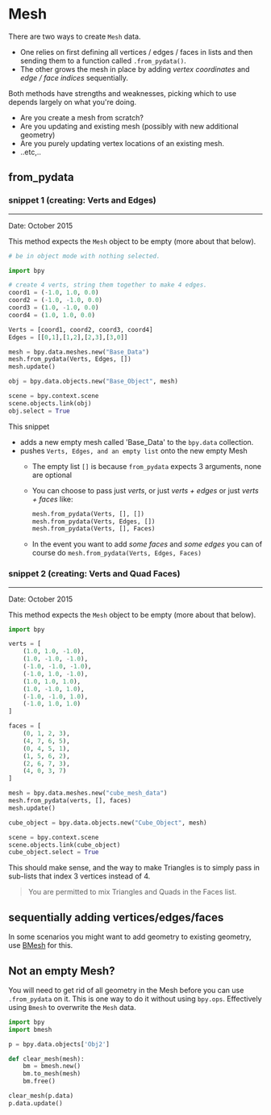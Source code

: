 # Mesh

There are two ways to create `Mesh` data.  

- One relies on first defining all vertices / edges / faces in lists and then sending them to a function called `.from_pydata()`.
- The other grows the mesh in place by adding _vertex coordinates_ and _edge / face indices_ sequentially.

Both methods have strengths and weaknesses, picking which to use depends largely on what you're doing. 
- Are you create a mesh from scratch?
- Are you updating and existing mesh (possibly with new additional geometry)
- Are you purely updating vertex locations of an existing mesh.
- ..etc,..

## from_pydata

### snippet 1 (creating: Verts and Edges)
______

Date: October 2015

This method expects the `Mesh` object to be empty (more about that below). 

```python
# be in object mode with nothing selected.

import bpy

# create 4 verts, string them together to make 4 edges.
coord1 = (-1.0, 1.0, 0.0)
coord2 = (-1.0, -1.0, 0.0)
coord3 = (1.0, -1.0, 0.0)
coord4 = (1.0, 1.0, 0.0)

Verts = [coord1, coord2, coord3, coord4]
Edges = [[0,1],[1,2],[2,3],[3,0]]

mesh = bpy.data.meshes.new("Base_Data")
mesh.from_pydata(Verts, Edges, [])
mesh.update()

obj = bpy.data.objects.new("Base_Object", mesh)

scene = bpy.context.scene
scene.objects.link(obj)
obj.select = True
```

This snippet   
- adds a new empty mesh called 'Base_Data' to the `bpy.data` collection.
- pushes `Verts, Edges, and an empty list` onto the new empty Mesh
    - The empty list `[]` is because `from_pydata` expects 3 arguments, none are optional
    - You can choose to pass just _verts_, or just _verts + edges_ or just _verts + faces_ like:  

        ```python
        mesh.from_pydata(Verts, [], [])
        mesh.from_pydata(Verts, Edges, [])
        mesh.from_pydata(Verts, [], Faces)
        ```
    
    - In the event you want to add _some faces_ and _some edges_ you can of course do
          `mesh.from_pydata(Verts, Edges, Faces)`

### snippet 2 (creating: Verts and Quad Faces)
______

Date: October 2015

This method expects the `Mesh` object to be empty (more about that below). 
```python
import bpy

verts = [
    (1.0, 1.0, -1.0),
    (1.0, -1.0, -1.0),
    (-1.0, -1.0, -1.0),
    (-1.0, 1.0, -1.0),
    (1.0, 1.0, 1.0),
    (1.0, -1.0, 1.0),
    (-1.0, -1.0, 1.0),
    (-1.0, 1.0, 1.0)
]

faces = [
    (0, 1, 2, 3),
    (4, 7, 6, 5),
    (0, 4, 5, 1),
    (1, 5, 6, 2),
    (2, 6, 7, 3),
    (4, 0, 3, 7)
]

mesh = bpy.data.meshes.new("cube_mesh_data")
mesh.from_pydata(verts, [], faces)
mesh.update()

cube_object = bpy.data.objects.new("Cube_Object", mesh)

scene = bpy.context.scene  
scene.objects.link(cube_object)  
cube_object.select = True  
```        

This should make sense, and the way to make Triangles is to simply pass in sub-lists that index 3 vertices instead of 4. 

> You are permitted to mix Triangles and Quads in the Faces list.


## sequentially adding vertices/edges/faces

In some scenarios you might want to add geometry to existing geometry, use [BMesh](http://www) for this.


## Not an empty Mesh?

You will need to get rid of all geometry in the Mesh before you can use `.from_pydata` on it. This is one way to do it without using `bpy.ops`. Effectively using `Bmesh` to overwrite the `Mesh` data.

```python
import bpy
import bmesh

p = bpy.data.objects['Obj2']

def clear_mesh(mesh):
    bm = bmesh.new()
    bm.to_mesh(mesh)
    bm.free()

clear_mesh(p.data)
p.data.update()
```